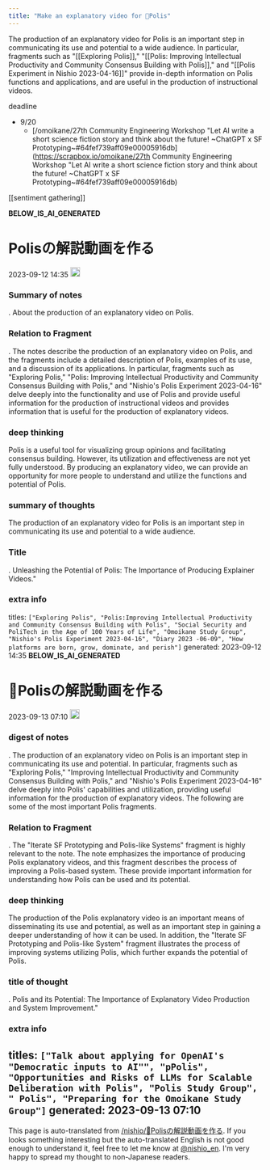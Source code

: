 ```yaml
---
title: "Make an explanatory video for 🔁Polis"
---
```


The production of an explanatory video for Polis is an important step in communicating its use and potential to a wide audience.
In particular, fragments such as "[[Exploring Polis]]," "[[Polis: Improving Intellectual Productivity and Community Consensus Building with Polis]]," and "[[Polis Experiment in Nishio 2023-04-16]]" provide in-depth information on Polis functions and applications, and are useful in the production of instructional videos.

deadline
- 9/20
    - [/omoikane/27th Community Engineering Workshop "Let AI write a short science fiction story and think about the future! ~ChatGPT x SF Prototyping~#64fef739aff09e00005916db](https://scrapbox.io/omoikane/27th Community Engineering Workshop "Let AI write a short science fiction story and think about the future! ~ChatGPT x SF Prototyping~#64fef739aff09e00005916db)

[[sentiment gathering]]


__BELOW_IS_AI_GENERATED__
# Polisの解説動画を作る
 2023-09-12 14:35 <img src='https://scrapbox.io/api/pages/nishio-en/omni/icon' alt='omni.icon' height="19.5"/>
### Summary of notes
.
About the production of an explanatory video on Polis.

### Relation to Fragment
.
The notes describe the production of an explanatory video on Polis, and the fragments include a detailed description of Polis, examples of its use, and a discussion of its applications. In particular, fragments such as "Exploring Polis," "Polis: Improving Intellectual Productivity and Community Consensus Building with Polis," and "Nishio's Polis Experiment 2023-04-16" delve deeply into the functionality and use of Polis and provide useful information for the production of instructional videos and provides information that is useful for the production of explanatory videos.

### deep thinking
Polis is a useful tool for visualizing group opinions and facilitating consensus building. However, its utilization and effectiveness are not yet fully understood. By producing an explanatory video, we can provide an opportunity for more people to understand and utilize the functions and potential of Polis.

### summary of thoughts
The production of an explanatory video for Polis is an important step in communicating its use and potential to a wide audience.

### Title
.
Unleashing the Potential of Polis: The Importance of Producing Explainer Videos."

### extra info
titles: `["Exploring Polis", "Polis:Improving Intellectual Productivity and Community Consensus Building with Polis", "Social Security and PoliTech in the Age of 100 Years of Life", "Omoikane Study Group", "Nishio's Polis Experiment 2023-04-16", "Diary 2023 -06-09", "How platforms are born, grow, dominate, and perish"]`
generated: 2023-09-12 14:35
__BELOW_IS_AI_GENERATED__
# 🔁Polisの解説動画を作る
 2023-09-13 07:10 <img src='https://scrapbox.io/api/pages/nishio-en/omni/icon' alt='omni.icon' height="19.5"/>
### digest of notes
.
The production of an explanatory video on Polis is an important step in communicating its use and potential. In particular, fragments such as "Exploring Polis," "Improving Intellectual Productivity and Community Consensus Building with Polis," and "Nishio's Polis Experiment 2023-04-16" delve deeply into Polis' capabilities and utilization, providing useful information for the production of explanatory videos. The following are some of the most important Polis fragments.

### Relation to Fragment
.
The "Iterate SF Prototyping and Polis-like Systems" fragment is highly relevant to the note. The note emphasizes the importance of producing Polis explanatory videos, and this fragment describes the process of improving a Polis-based system. These provide important information for understanding how Polis can be used and its potential.

### deep thinking
The production of the Polis explanatory video is an important means of disseminating its use and potential, as well as an important step in gaining a deeper understanding of how it can be used. In addition, the "Iterate SF Prototyping and Polis-like System" fragment illustrates the process of improving systems utilizing Polis, which further expands the potential of Polis.

### title of thought
.
Polis and its Potential: The Importance of Explanatory Video Production and System Improvement."

### extra info
titles: `["Talk about applying for OpenAI's "Democratic inputs to AI"", "pPolis", "Opportunities and Risks of LLMs for Scalable Deliberation with Polis", "Polis Study Group", " Polis", "Preparing for the Omoikane Study Group"]`
generated: 2023-09-13 07:10
---
This page is auto-translated from [/nishio/🔁Polisの解説動画を作る](https://scrapbox.io/nishio/🔁Polisの解説動画を作る). If you looks something interesting but the auto-translated English is not good enough to understand it, feel free to let me know at [@nishio_en](https://twitter.com/nishio_en). I'm very happy to spread my thought to non-Japanese readers.